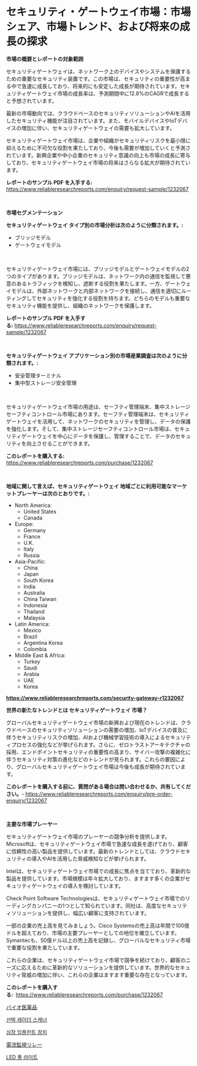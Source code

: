 <p><h1>セキュリティ・ゲートウェイ市場：市場シェア、市場トレンド、および将来の成長の探求</h1></p><p><strong>市場の概要とレポートの対象範囲</strong></p>
<p><p>セキュリティゲートウェイは、ネットワーク上のデバイスやシステムを保護するための重要なセキュリティ装置です。この市場は、セキュリティの重要性が高まる中で急速に成長しており、将来的にも安定した成長が期待されています。セキュリティゲートウェイ市場の成長率は、予測期間中に12.8%のCAGRで成長すると予想されています。</p><p>最新の市場動向では、クラウドベースのセキュリティソリューションやAIを活用したセキュリティ機能が注目されています。また、モバイルデバイスやIoTデバイスの増加に伴い、セキュリティゲートウェイの需要も拡大しています。</p><p>セキュリティゲートウェイ市場は、企業や組織がセキュリティリスクを最小限に抑えるために不可欠な役割を果たしており、今後も需要が増加していくと予測されています。新興企業や中小企業のセキュリティ意識の向上も市場の成長に寄与しており、セキュリティゲートウェイ市場の将来はさらなる拡大が期待されています。</p></p>
<p><strong>レポートのサンプル PDF を入手する:</strong> <a href="https://www.reliableresearchreports.com/enquiry/request-sample/1232067">https://www.reliableresearchreports.com/enquiry/request-sample/1232067</a></p>
<p>&nbsp;</p>
<p><strong>市場セグメンテーション</strong></p>
<p><strong>セキュリティゲートウェイ タイプ別の市場分析は次のように分類されます。:</strong></p>
<p><ul><li>ブリッジモデル</li><li>ゲートウェイモデル</li></ul></p>
<p>&nbsp;</p>
<p><p>セキュリティゲートウェイ市場には、ブリッジモデルとゲートウェイモデルの2つのタイプがあります。ブリッジモデルは、ネットワーク内の通信を監視して悪意のあるトラフィックを検知し、遮断する役割を果たします。一方、ゲートウェイモデルは、外部ネットワークと内部ネットワークを接続し、通信を適切にルーティングしてセキュリティを強化する役割を持ちます。どちらのモデルも重要なセキュリティ機能を提供し、組織のネットワークを保護します。</p></p>
<p><strong>レポートのサンプル PDF を入手する:</strong>&nbsp;<a href="https://www.reliableresearchreports.com/enquiry/request-sample/1232067">https://www.reliableresearchreports.com/enquiry/request-sample/1232067</a></p>
<p>&nbsp;</p>
<p><strong> セキュリティゲートウェイ アプリケーション別の市場産業調査は次のように分類されます。:</strong></p>
<p><ul><li>安全管理ターミナル</li><li>集中型ストレージ安全管理</li></ul></p>
<p>&nbsp;</p>
<p><p>セキュリティゲートウェイ市場の用途は、セーフティ管理端末、集中ストレージセーフティコントロール市場にあります。セーフティ管理端末は、セキュリティゲートウェイを活用して、ネットワークのセキュリティを管理し、データの保護を強化します。そして、集中ストレージセーフティコントロール市場は、セキュリティゲートウェイを中心にデータを保護し、管理することで、データのセキュリティを向上させることができます。</p></p>
<p><strong>このレポートを購入する:</strong>&nbsp; <a href="https://www.reliableresearchreports.com/purchase/1232067">https://www.reliableresearchreports.com/purchase/1232067</a></p>
<p>&nbsp;</p>
<p><strong>地域に関して言えば、セキュリティゲートウェイ 地域ごとに利用可能なマーケットプレーヤーは次のとおりです。:</strong></p>
<p><ul>
    <li>
        North America:
        <ul>
            <li>United States</li>
            <li>Canada</li>
        </ul>
    </li>
    <li>
        Europe:
        <ul>
            <li>Germany</li>
            <li>France</li>
            <li>U.K.</li>
            <li>Italy</li>
            <li>Russia</li>
        </ul>
    </li>
    <li>
        Asia-Pacific:
        <ul>
            <li>China</li>
            <li>Japan</li>
            <li>South Korea</li>
            <li>India</li>
            <li>Australia</li>
            <li>China Taiwan</li>
            <li>Indonesia</li>
            <li>Thailand</li>
            <li>Malaysia</li>
        </ul>
    </li>
    <li>
        Latin America:
        <ul>
            <li>Mexico</li>
            <li>Brazil</li>
            <li>Argentina Korea</li>
            <li>Colombia</li>
        </ul>
    </li>
    <li>
        Middle East & Africa:
        <ul>
            <li>Turkey</li>
            <li>Saudi</li>
            <li>Arabia</li>
            <li>UAE</li>
            <li>Korea</li>
        </ul>
    </li>
    </ul></p>
<p><strong><a href="https://www.reliableresearchreports.com/security-gateway-r1232067">https://www.reliableresearchreports.com/security-gateway-r1232067</a></strong>&nbsp;</p>
<p><strong>世界の新たなトレンドとは セキュリティゲートウェイ 市場？</strong></p>
<p><p>グローバルセキュリティゲートウェイ市場の新興および現在のトレンドは、クラウドベースのセキュリティソリューションの需要の増加、IoTデバイスの普及に伴うセキュリティリスクの増加、AIおよび機械学習技術の導入によるセキュリティプロセスの強化などが挙げられます。さらに、ゼロトラストアーキテクチャの採用、エンドポイントセキュリティの重要性の高まり、サイバー攻撃の複雑化に伴うセキュリティ対策の進化などのトレンドが見られます。これらの要因により、グローバルセキュリティゲートウェイ市場は今後も成長が期待されています。</p></p>
<p><strong>このレポートを購入する前に、質問がある場合は問い合わせるか、共有してください。</strong>- <a href="https://www.reliableresearchreports.com/enquiry/pre-order-enquiry/1232067">https://www.reliableresearchreports.com/enquiry/pre-order-enquiry/1232067</a></p>
<p>&nbsp;</p>
<p><strong>主要な市場プレーヤー</strong></p>
<p><p>セキュリティゲートウェイ市場のプレーヤーの競争分析を提供します。Microsoftは、セキュリティゲートウェイ市場で急速な成長を遂げており、顧客に信頼性の高い製品を提供しています。最新のトレンドとしては、クラウドセキュリティの導入やAIを活用した脅威検知などが挙げられます。</p><p>Intelは、セキュリティゲートウェイ市場での成長に焦点を当てており、革新的な製品を提供しています。市場規模は年々拡大しており、ますます多くの企業がセキュリティゲートウェイの導入を検討しています。</p><p>Check Point Software Technologiesは、セキュリティゲートウェイ市場でのリーディングカンパニーの1つとして知られています。同社は、高度なセキュリティソリューションを提供し、幅広い顧客に支持されています。</p><p>一部の企業の売上高を見てみましょう。Cisco Systemsの売上高は年間で100億ドルを超えており、市場の主要プレーヤーとしての地位を確立しています。Symantecも、50億ドル以上の売上高を記録し、グローバルなセキュリティ市場で重要な役割を果たしています。</p><p>これらの企業は、セキュリティゲートウェイ市場で競争を続けており、顧客のニーズに応えるために革新的なソリューションを提供しています。世界的なセキュリティ脅威の増加に伴い、これらの企業はますます重要な存在となっています。</p></p>
<p><strong>このレポートを購入する:</strong>&nbsp;&nbsp;<a href="https://www.reliableresearchreports.com/purchase/1232067">https://www.reliableresearchreports.com/purchase/1232067</a></p>
<p><p><a href="https://medium.com/@rodhoppe07/%E3%83%90%E3%82%A4%E3%82%AA%E5%8C%BB%E8%96%AC%E5%93%81%E5%B8%82%E5%A0%B4%E3%83%AC%E3%83%9D%E3%83%BC%E3%83%88%E3%81%AF-%E3%81%93%E3%81%AE%E5%B8%82%E5%A0%B4%E3%81%AE%E6%9C%80%E6%96%B0%E3%83%88%E3%83%AC%E3%83%B3%E3%83%89%E3%81%A8%E6%88%90%E9%95%B7%E6%A9%9F%E4%BC%9A%E3%82%92%E6%98%8E%E3%82%89%E3%81%8B%E3%81%AB%E3%81%97%E3%81%A6%E3%81%84%E3%81%BE%E3%81%99-be4ce65c50dd">バイオ医薬品</a></p><p><a href="https://medium.com/@felipegrrady654556/%EC%84%A0%EB%B0%95-%EB%A0%88%EC%9D%B4%EB%8D%94-%EC%8A%A4%EC%BA%90%EB%84%88-%EC%8B%9C%EC%9E%A5-%EB%B6%84%EC%84%9D-%EA%B8%80%EB%A1%9C%EB%B2%8C-%EC%82%B0%EC%97%85-%EC%A0%84%EB%A7%9D-%EB%B0%8F-%EC%A0%84%EB%A7%9D-2024%EB%85%84%EB%B6%80%ED%84%B0-2031%EB%85%84-9fe4ff333e15">선박 레이더 스캐너</a></p><p><a href="https://github.com/novabrown3/Market-Research-Report-List-1/blob/main/301794959088.md">심장 임플란트 장치</a></p><p><a href="https://medium.com/@teridactyl90/%E7%8F%BE%E5%9C%A8%E3%81%AE%E7%9B%A3%E8%A6%96%E3%83%AA%E3%83%AC%E3%83%BC%E5%B8%82%E5%A0%B4-2031%E5%B9%B4%E3%81%BE%E3%81%A7%E3%81%AE%E3%83%88%E3%83%AC%E3%83%B3%E3%83%89-%E4%BA%88%E6%B8%AC-%E7%AB%B6%E4%BA%89%E5%88%86%E6%9E%90-508bcf18e388">電流監視リレー</a></p><p><a href="https://github.com/Tristiarton768456/Market-Research-Report-List-1/blob/main/863071459087.md">LED 풀 라이트</a></p></p>